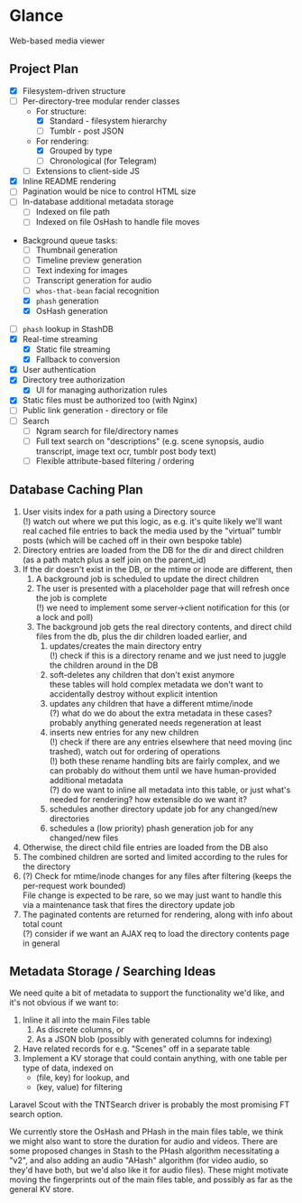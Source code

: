 # Glance

Web-based media viewer

## Project Plan

* [x] Filesystem-driven structure
* [ ] Per-directory-tree modular render classes
  * For structure:
    * [x] Standard - filesystem hierarchy
    * [ ] Tumblr - post JSON
  * For rendering:
    * [x] Grouped by type
    * [ ] Chronological (for Telegram)
  * [ ] Extensions to client-side JS
* [x] Inline README rendering
* [ ] Pagination would be nice to control HTML size
* [ ] In-database additional metadata storage
  * [ ] Indexed on file path
  * [ ] Indexed on file OsHash to handle file moves
* Background queue tasks:
  * [ ] Thumbnail generation
  * [ ] Timeline preview generation
  * [ ] Text indexing for images
  * [ ] Transcript generation for audio
  * [ ] `whos-that-bean` facial recognition
  * [x] `phash` generation
  * [x] OsHash generation
* [ ] `phash` lookup in StashDB
* [x] Real-time streaming
  * [x] Static file streaming
  * [x] Fallback to conversion
* [x] User authentication
* [x] Directory tree authorization
  * [x] UI for managing authorization rules
* [x] Static files must be authorized too (with Nginx)
* [ ] Public link generation - directory or file
* [ ] Search
  * [ ] Ngram search for file/directory names
  * [ ] Full text search on "descriptions" (e.g. scene synopsis, audio transcript, image text ocr, tumblr post body text)
  * [ ] Flexible attribute-based filtering / ordering

## Database Caching Plan

1. User visits index for a path using a Directory source  
   (!) watch out where we put this logic, as e.g. it's quite likely we'll want real cached file entries to back the media
       used by the "virtual" tumblr posts (which will be cached off in their own bespoke table)
2. Directory entries are loaded from the DB for the dir and direct children (as a path match plus a self join on the parent_id)
3. If the dir doesn't exist in the DB, or the mtime or inode are different, then
   1. A background job is scheduled to update the direct children
   2. The user is presented with a placeholder page that will refresh once the job is complete  
      (!) we need to implement some server->client notification for this (or a lock and poll)
   3. The background job gets the real directory contents, and direct child files from the db, plus the dir children loaded earlier, and
      1. updates/creates the main directory entry  
         (!) check if this is a directory rename and we just need to juggle the children around in the DB
      2. soft-deletes any children that don't exist anymore  
         these tables will hold complex metadata we don't want to accidentally destroy without explicit intention
      3. updates any children that have a different mtime/inode  
         (?) what do we do about the extra metadata in these cases? probably anything generated needs regeneration at least
      4. inserts new entries for any new children  
         (!) check if there are any entries elsewhere that need moving (inc trashed), watch out for ordering of operations  
         (!) both these rename handling bits are fairly complex, and we can probably do without them until we have
             human-provided additional metadata  
         (?) do we want to inline all metadata into this table, or just what's needed for rendering? how extensible do we want it?
      5. schedules another directory update job for any changed/new directories
      6. schedules a (low priority) phash generation job for any changed/new files
4. Otherwise, the direct child file entries are loaded from the DB also
5. The combined children are sorted and limited according to the rules for the directory
6. (?) Check for mtime/inode changes for any files after filtering (keeps the per-request work bounded)  
       File change is expected to be rare, so we may just want to handle this via a maintenance task that fires the directory update job
7. The paginated contents are returned for rendering, along with info about total count  
   (?) consider if we want an AJAX req to load the directory contents page in general

## Metadata Storage / Searching Ideas

We need quite a bit of metadata to support the functionality we'd like, and it's not obvious if we want to:
1. Inline it all into the main Files table
   1. As discrete columns, or
   2. As a JSON blob (possibly with generated columns for indexing)
2. Have related records for e.g. "Scenes" off in a separate table
3. Implement a KV storage that could contain anything, with one table per type of data, indexed on
   * (file, key) for lookup, and
   * (key, value) for filtering

Laravel Scout with the TNTSearch driver is probably the most promising FT search option.

We currently store the OsHash and PHash in the main files table, we think we might also want to store the duration for
audio and videos. There are some proposed changes in Stash to the PHash algorithm necessitating a "v2", and also adding
an audio "AHash" algorithm (for video audio, so they'd have both, but we'd also like it for audio files). These might
motivate moving the fingerprints out of the main files table, and possibly as far as the general KV store.
